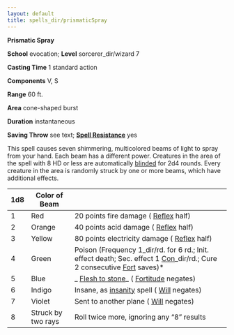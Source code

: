 ```yaml
---
layout: default
title: spells_dir/prismaticSpray
---
```

 **Prismatic Spray**

**School** evocation; **Level** sorcerer_dir/wizard 7

**Casting Time** 1 standard action

**Components** V, S

**Range** 60 ft.

**Area** cone-shaped burst

**Duration** instantaneous

**Saving Throw** see text; **[Spell Resistance](../glossary#_spell-resistance)** yes

This spell causes seven shimmering, multicolored beams of light to spray from your hand. Each beam has a different power. Creatures in the area of the spell with 8 HD or less are automatically [blinded](../glossary#_blinded) for 2d4 rounds. Every creature in the area is randomly struck by one or more beams, which have additional effects.

| 1d8 | Color of Beam | |
| --- | --- | --- |
| 1 | Red | 20 points fire damage ( [Reflex](../combat#_reflex) half) |
| 2 | Orange | 40 points acid damage ( [Reflex](../combat#_reflex) half) |
| 3 | Yellow | 80 points electricity damage ( [Reflex](../combat#_reflex) half) |
| 4 | Green | Poison (Frequency 1_dir/rd. for 6 rd.; Init. effect death; Sec. effect 1 [Con](../gettingStarted#_constitution)_dir/rd.; Cure 2 consecutive [Fort](../combat#_fortitude) saves)\* |
| 5 | Blue | _ [Flesh to stone](fleshToStone#_flesh-to-stone)_ ( [Fortitude](../combat#_fortitude) negates) |
| 6 | Indigo | Insane, as [insanity](insanity#_insanity) spell ( [Will](../combat#_will) negates) |
| 7 | Violet | Sent to another plane ( [Will](../combat#_will) negates) |
| 8 | Struck by two rays | Roll twice more, ignoring any “8” results |

